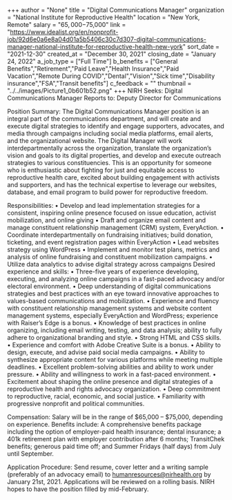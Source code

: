+++
author = "None"
title = "Digital Communications Manager"
organization = "National Institute for Reproductive Health"
location = "New York, Remote"
salary = "$65,000-$75,000"
link = "https://www.idealist.org/en/nonprofit-job/92d6e0a6e8a04d01a5b5406c30c7d307-digital-communications-manager-national-institute-for-reproductive-health-new-york"
sort_date = "2021-12-30"
created_at = "December 30, 2021"
closing_date = "January 24, 2022"
a_job_type = ["Full Time"]
b_benefits = ["General Benefits","Retirement","Paid Leave","Health Insurance","Paid Vacation","Remote During COVID","Dental","Vision","Sick time","Disability insurance","FSA","Transit benefits"]
c_feedback = ""
thumbnail = "../../images/Picture1_0b601b52.png"
+++
NIRH Seeks: Digital Communications Manager
Reports to: Deputy Director for Communications

Position Summary:
The Digital Communications Manager position is an integral part of the communications department, and will create and execute digital strategies to identify and engage supporters, advocates, and media through campaigns including social media platforms, email alerts, and the organizational website. The Digital Manager will work interdepartmentally across the organization, translate the organization’s vision and goals to its digital properties, and develop and execute outreach strategies to various constituencies. This is an opportunity for someone who is enthusiastic about fighting for just and equitable access to reproductive health care, excited about building engagement with activists and supporters, and has the technical expertise to leverage our websites, database, and email program to build power for reproductive freedom. 

Responsibilities:
•	Develop and lead implementation strategies for a consistent, inspiring online presence focused on issue education, activist mobilization, and online giving
•	Draft and organize email content and manage constituent relationship management (CRM) system, EveryAction. 
•	Coordinate interdepartmentally on fundraising initiatives; build donation, ticketing, and event registration pages within EveryAction
•	Lead websites strategy using WordPress
•	Implement and monitor test plans, metrics and analysis of online fundraising and constituent mobilization campaigns.
•	Utilize data analytics to advise digital strategy across campaigns
Desired experience and skills:
•	Three-five years of experience developing, executing, and analyzing online campaigns in a fast-paced advocacy and/or electoral environment.
•	Deep understanding of digital communications strategies and best practices with an eye toward innovative approaches to values-based communications and mobilization. 
•	Experience and fluency with constituent relationship management systems and website content management systems, especially EveryAction and WordPress; experience with Raiser’s Edge is a bonus. 
•	Knowledge of best practices in online organizing, including email writing, testing, and data analysis; ability to fully adhere to organizational branding and style. 
•	Strong HTML and CSS skills.
•	Experience and comfort with Adobe Creative Suite is a bonus.
•	Ability to design, execute, and advise paid social media campaigns. 
•	Ability to synthesize appropriate content for various platforms while meeting multiple deadlines. 
•	Excellent problem-solving abilities and ability to work under pressure.
•	Ability and willingness to work in a fast-paced environment. 
•	Excitement about shaping the online presence and digital strategies of a reproductive health and rights advocacy organization.
•	Deep commitment to reproductive, racial, economic, and social justice. 
•	Familiarity with progressive nonprofit and political communities. 

Compensation:
Salary will be in the range of $65,000 – $75,000, depending on experience. Benefits include: A comprehensive benefits package including the option of employer-paid health insurance; dental insurance; a 401k retirement plan with employer contribution after 6 months; TransitChek benefits; generous paid time off; and Summer Fridays (half days) from July until September. 

Application Procedure: 
Send resume, cover letter and a writing sample (preferably of an advocacy email) to humanresources@nirhealth.org by January 21st, 2021. Applications will be reviewed on a rolling basis. NIRH hopes to have the position filled by mid-February. 